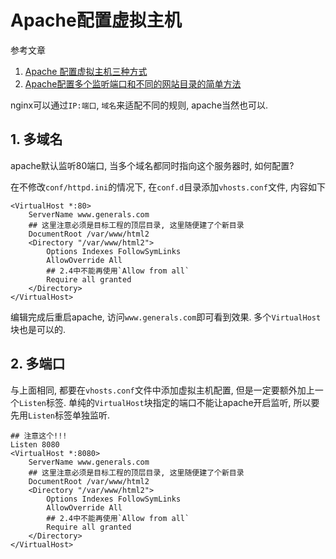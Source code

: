 # Apache配置虚拟主机

参考文章

1. [Apache 配置虚拟主机三种方式](http://www.cnblogs.com/hi-bazinga/archive/2012/04/23/2466605.html)
2. [Apache配置多个监听端口和不同的网站目录的简单方法](https://blog.csdn.net/robertsong2004/article/details/46830799)

nginx可以通过`IP:端口`, `域名`来适配不同的规则, apache当然也可以.

## 1. 多域名

apache默认监听80端口, 当多个域名都同时指向这个服务器时, 如何配置?

在不修改`conf/httpd.ini`的情况下, 在`conf.d`目录添加`vhosts.conf`文件, 内容如下

```
<VirtualHost *:80>
    ServerName www.generals.com
    ## 这里注意必须是目标工程的顶层目录, 这里随便建了个新目录
    DocumentRoot /var/www/html2
    <Directory "/var/www/html2">
        Options Indexes FollowSymLinks
        AllowOverride All
        ## 2.4中不能再使用`Allow from all`
        Require all granted
    </Directory>
</VirtualHost>
```

编辑完成后重启apache, 访问`www.generals.com`即可看到效果. 多个`VirtualHost`块也是可以的.

## 2. 多端口

与上面相同, 都要在`vhosts.conf`文件中添加虚拟主机配置, 但是一定要额外加上一个`Listen`标签. 单纯的`VirtualHost`块指定的端口不能让apache开启监听, 所以要先用`Listen`标签单独监听.

```
## 注意这个!!!
Listen 8080
<VirtualHost *:8080>
    ServerName www.generals.com
    ## 这里注意必须是目标工程的顶层目录, 这里随便建了个新目录
    DocumentRoot /var/www/html2
    <Directory "/var/www/html2">
        Options Indexes FollowSymLinks
        AllowOverride All
        ## 2.4中不能再使用`Allow from all`
        Require all granted
    </Directory>
</VirtualHost>
```
